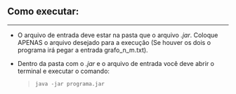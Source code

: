 ## Como executar:
---
- O arquivo de entrada deve estar na pasta que o arquivo _.jar_. Coloque APENAS o arquivo desejado para a execução (Se houver os dois o programa irá pegar a entrada grafo_n_m.txt).
- Dentro da pasta com o _.jar_ e o arquivo de entrada você deve abrir o terminal e executar o comando:

	>`java -jar programa.jar`
